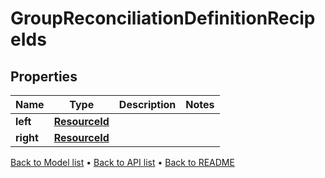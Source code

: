 

# GroupReconciliationDefinitionRecipeIds


## Properties

| Name | Type | Description | Notes |
|------------ | ------------- | ------------- | -------------|
|**left** | [**ResourceId**](ResourceId.md) |  |  |
|**right** | [**ResourceId**](ResourceId.md) |  |  |



[Back to Model list](../README.md#documentation-for-models) &#8226; [Back to API list](../README.md#documentation-for-api-endpoints) &#8226; [Back to README](../README.md)


